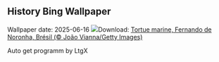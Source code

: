 ## History Bing Wallpaper
Wallpaper date: 2025-06-16
![](https://www.bing.com/th?id=OHR.SeaTurtleBrazil_FR-FR5032411493_UHD.jpg&w=1000)Download: [Tortue marine, Fernando de Noronha, Brésil (© João Vianna/Getty Images)](https://www.bing.com/th?id=OHR.SeaTurtleBrazil_FR-FR5032411493_UHD.jpg)

Auto get programm by LtgX
